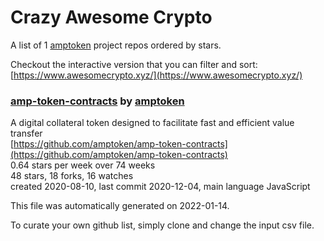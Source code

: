 # Crazy Awesome Crypto
A list of 1 [amptoken](https://github.com/amptoken) project repos ordered by stars.  

Checkout the interactive version that you can filter and sort: 
[https://www.awesomecrypto.xyz/](https://www.awesomecrypto.xyz/)  


### [amp-token-contracts](https://github.com/amptoken/amp-token-contracts) by [amptoken](https://github.com/amptoken)  
A digital collateral token designed to facilitate fast and efficient value transfer  
[https://github.com/amptoken/amp-token-contracts](https://github.com/amptoken/amp-token-contracts)  
0.64 stars per week over 74 weeks  
48 stars, 18 forks, 16 watches  
created 2020-08-10, last commit 2020-12-04, main language JavaScript  


This file was automatically generated on 2022-01-14.  

To curate your own github list, simply clone and change the input csv file.  